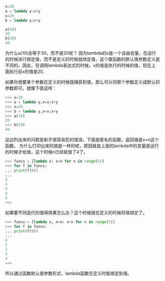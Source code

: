 ```python
x=10
a = lambda y:x+y
x=20
b = lambda y:x+y

a(10)
30
b(20)
40
```
为什么a(10)会等于30，而不是20呢？
因为lambda的x是一个自由变量，在运行的时候进行绑定值，而不是定义的时候就绑定值，这个跟函数的默认值参数定义是不同的。因此，在调用lambda表达式的时候，x的值是执行的时候的值，现在上面执行前x的值是20.

如果你想要某个参数在定义的时候就捕获到值，那么可以将那个参数定义成默认的参数即可，就像下面这样：

```python
>>> x=10
>>> a = lambda y,x=x:x+y
>>> x=20
>>> b = lambda y,x=x:x+y
>>> a(10)
20
>>> b(20)
40
```

这边列出来的问题是新手很容易犯的错误，下面是匿名的函数，返回值是x+n这个函数。
为什么打印出来的值是一样的呢，原因就是上面的lambda中的变量是运行的时候才给值，这个时候n已经赋值了4了。
```python
>>> funcs = [lambda x: x+n for n in range(5)]
>>> for f in funcs:
... print(f(0))
...
4
4
4
4
4
>>>
```

如果要不同迭代的值得效果怎么办？这个时候就在定义的时候将值绑定了。

```python
>>> funcs = [lambda x, n=n: x+n for n in range(5)]
>>> for f in funcs:
... print(f(0))
...
0
1
2
3
4
>>>
```
所以通过函数默认值参数形式，lambda函数在定义时能绑定到值。